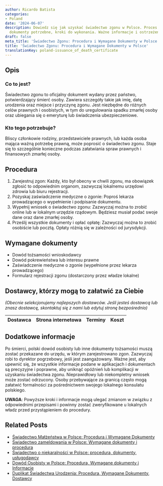 ```yaml
---
author: Ricardo Batista
categories:
- Poland
date: '2024-06-07'
description: Dowiedz się jak uzyskać świadectwo zgonu w Polsce. Proces rejestracji,
  dokumenty potrzebne, kroki do wykonania. Ważne informacje i ostrzeżenia.
draft: false
meta_title: 'Świadectwo Zgonu: Procedura i Wymagane Dokumenty w Polsce'
title: 'Świadectwo Zgonu: Procedura i Wymagane Dokumenty w Polsce'
translationKey: poland-issuance_of_death_certificate
---
```



## Opis
### Co to jest?
Świadectwo zgonu to oficjalny dokument wydany przez państwo, potwierdzający śmierć osoby. Zawiera szczegóły takie jak imię, datę urodzenia oraz miejsce i przyczynę zgonu. Jest niezbędne do różnych celów prawnych i osobistych, w tym do uregulowania spadku zmarłej osoby oraz ubiegania się o emeryturę lub świadczenia ubezpieczeniowe.

### Kto tego potrzebuje?
Bliscy członkowie rodziny, przedstawiciele prawnych, lub każda osoba mająca ważną potrzebę prawną, może poprosić o świadectwo zgonu. Staje się to szczególnie konieczne podczas załatwiania spraw prawnych i finansowych zmarłej osoby.

## Procedura
1. Zarejestruj zgon: Każdy, kto był obecny w chwili zgonu, ma obowiązek zgłosić to odpowiednim organom, zazwyczaj lokalnemu urzędowi zdrowia lub biuru rejestracji.
2. Pozyskaj zaświadczenie medyczne o zgonie: Poproś lekarza prowadzącego o wypełnienie i podpisanie dokumentu.
3. Wypełnij wniosek o świadectwo zgonu: Zazwyczaj można to zrobić online lub w lokalnym urzędzie rządowym. Będziesz musiał podać swoje dane oraz dane zmarłej osoby.
4. Prześlij wszystkie dokumenty i opłać opłatę: Zazwyczaj można to zrobić osobiście lub pocztą. Opłaty różnią się w zależności od jurysdykcji.

## Wymagane dokumenty
- Dowód tożsamości wnioskodawcy
- Dowód pokrewieństwa lub interesu prawne
- Zaświadczenie medyczne o zgonie (wypełnione przez lekarza prowadzącego)
- Formularz rejestracji zgonu (dostarczony przez władze lokalne)

## Dostawcy, którzy mogą to załatwić za Ciebie
_(Obecnie selekcjonujemy najlepszych dostawców. Jeśli jesteś dostawcą lub znasz dostawcę, skontaktuj się z nami lub edytuj stronę bezpośrednio)_

| Dostawca        |     Strona internetowa  |     Terminy     |       Koszt      |
| :-------------: | :-------------: |  :-------------: | :-------------: |

## Dodatkowe informacje
Po śmierci, polski dowód osobisty lub inne dokumenty tożsamości muszą zostać przekazane do urzędu, w którym zarejestrowano zgon. Zazwyczaj robi to dyrektor pogrzebowy, jeśli jest zaangażowany. Ważne jest, aby upewnić się, że wszystkie informacje podane w aplikacjach i dokumentach są precyzyjne i poprawne, aby uniknąć opóźnień lub komplikacji w uzyskaniu świadectwa zgonu. Nieprawidłowy lub niekompletny wniosek może zostać odrzucony. Osoby przebywające za granicą często mogą załatwić formalności za pośrednictwem swojego lokalnego konsulatu polskiego.

**UWAGA**: Powyższe kroki i informacje mogą ulegać zmianom w związku z odpowiednimi przepisami i powinny zostać zweryfikowane u lokalnych władz przed przystąpieniem do procedury.
## Related Posts

- [Świadectwo Małżeństwa w Polsce: Procedura i Wymagane Dokumenty](https://tramitit.com/pl/guides/poland/akt_malzenstwa/)
- [Świadectwo zameldowania w Polsce: Wymagane dokumenty i procedura](https://tramitit.com/pl/guides/poland/zaswiadczenie_o_zameldowaniu/)
- [Świadectwo o niekaralności w Polsce: procedura, dokumenty, usługodawcy](https://tramitit.com/pl/guides/poland/zaswiadczenie_o_niekaralnosci/)
- [Dowód Osobisty w Polsce: Procedura, Wymagane dokumenty i Informacje](https://tramitit.com/pl/guides/poland/dowod_osobisty/)
- [Duplikat Świadectwa Urodzenia: Procedura, Wymagane Dokumenty, Dostawcy](https://tramitit.com/pl/guides/poland/wydanie_duplikatu_aktu_urodzenia/)